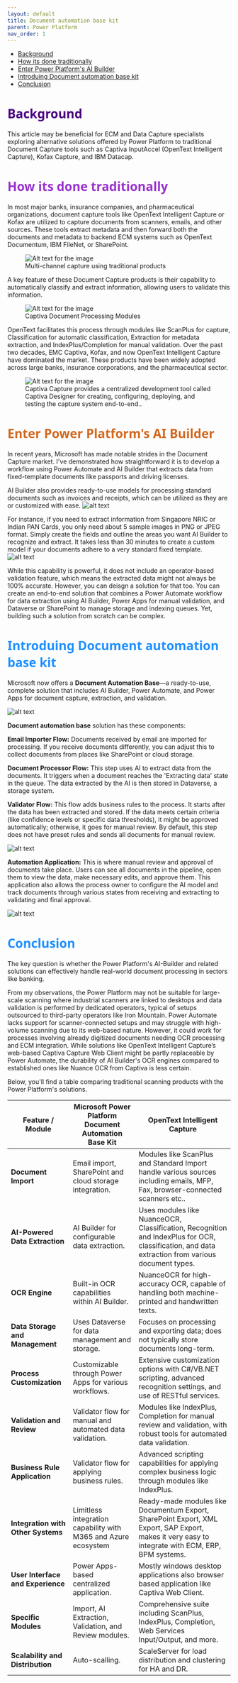 ```yaml
---
layout: default
title: Document automation base kit
parent: Power Platform
nav_order: 1
---
```


- [Background](#background)
- [How its done traditionally](#how-its-done-traditionally)
- [Enter Power Platform's AI Builder](#enter-power-platforms-ai-builder)
- [Introduing Document automation base kit](#introduing-document-automation-base-kit)
- [Conclusion](#conclusion)


# <span style="color: Indigo;Font-family: Segoe UI, sans-serif;">Background</span>
This article may be beneficial for ECM and Data Capture specialists exploring alternative solutions offered by Power Platform to traditional Document Capture tools such as Captiva InputAccel (OpenText Intelligent Capture), Kofax Capture, and IBM Datacap.
# <span style="color: DarkOrchid;Font-family: Segoe UI, sans-serif;">How its done traditionally</span>
In most major banks, insurance companies, and pharmaceutical organizations, document capture tools like OpenText Intelligent Capture or Kofax are utilized to capture documents from scanners, emails, and other sources. These tools extract metadata and then forward both the documents and metadata to backend ECM systems such as OpenText Documentum, IBM FileNet, or SharePoint.

<figure>
  <img src="image-2.png" alt="Alt text for the image">
  <figcaption>Multi-channel capture using traditional products</figcaption>
</figure>

A key feature of these Document Capture products is their capability to automatically classify and extract information, allowing users to validate this information.
<figure>
  <img src="image-3.png" alt="Alt text for the image">
  <figcaption>Captiva Document Processing Modules</figcaption>
</figure>
OpenText facilitates this process through modules like ScanPlus for capture, Classification for automatic classification, Extraction for metadata extraction, and IndexPlus/Completion for manual validation.
Over the past two decades, EMC Captiva, Kofax, and now OpenText Intelligent Capture have dominated the market. These products have been widely adopted across large banks, insurance corporations, and the pharmaceutical sector.
<figure>
  <img src="image-1.png" alt="Alt text for the image">
  <figcaption>Captiva Capture provides a centralized development tool called Captiva Designer for creating,
configuring, deploying, and testing the capture system end-to-end..</figcaption>
</figure>

# <span style="color: Chocolate;Font-family: Segoe UI, sans-serif;">Enter Power Platform's AI Builder</span>
In recent years, Microsoft has made notable strides in the Document Capture market. I've demonstrated how straightforward it is to develop a workflow using Power Automate and AI Builder that extracts data from fixed-template documents like passports and driving licenses.

AI Builder also provides ready-to-use models for processing standard documents such as invoices and receipts, which can be utilized as they are or customized with ease.
![alt text](image.png)

For instance, if you need to extract information from Singapore NRIC or Indian PAN Cards, you only need about 5 sample images in PNG or JPEG format. Simply create the fields and outline the areas you want AI Builder to recognize and extract. It takes less than 30 minutes to create a custom model if your documents adhere to a very standard fixed template.
![alt text](image-8.png)

While this capability is powerful, it does not include an operator-based validation feature, which means the extracted data might not always be 100% accurate.
However, you can deisgn a solution for that too. You can create an end-to-end solution that combines a Power Automate workflow for data extraction using AI Builder, Power Apps for manual validation, and Dataverse or SharePoint to manage storage and indexing queues. Yet, building such a solution from scratch can be complex.

# <span style="color: DodgerBlue;Font-family: Segoe UI, sans-serif;">Introduing Document automation base kit</span>

Microsoft now offers a **Document Automation Base**—a ready-to-use, complete solution that includes AI Builder, Power Automate, and Power Apps for document capture, extraction, and validation.

![alt text](image-7.png)

**Document automation base** solution has these components:

**Email Importer Flow:** 
Documents received by email are imported for processing. If you receive documents differently, you can adjust this to collect documents from places like SharePoint or cloud storage.

**Document Processor Flow:** 
This step uses AI to extract data from the documents. It triggers when a document reaches the 'Extracting data' state in the queue. The data extracted by the AI is then stored in Dataverse, a storage system.

**Validator Flow:** 
This flow adds business rules to the process. It starts after the data has been extracted and stored. If the data meets certain criteria (like confidence levels or specific data thresholds), it might be approved automatically; otherwise, it goes for manual review. By default, this step does not have preset rules and sends all documents for manual review.

![alt text](image-5.png)

**Automation Application:** 
This is where manual review and approval of documents take place. Users can see all documents in the pipeline, open them to view the data, make necessary edits, and approve them. This application also allows the process owner to configure the AI model and track documents through various states from receiving and extracting to validating and final approval.

![alt text](image-6.png)

# <span style="color: DodgerBlue;Font-family: Segoe UI, sans-serif;">Conclusion</span>
The key question is whether the Power Platform's AI-Builder and related solutions can effectively handle real-world document processing in sectors like banking.

From my observations, the Power Platform may not be suitable for large-scale scanning where industrial scanners are linked to desktops and data validation is performed by dedicated operators, typical of setups outsourced to third-party operators like Iron Mountain. Power Automate lacks support for scanner-connected setups and may struggle with high-volume scanning due to its web-based nature. However, it could work for processes involving already digitized documents needing OCR processing and ECM integration. While solutions like OpenText Intelligent Capture’s web-based Captiva Capture Web Client might be partly replaceable by Power Automate, the durability of AI Builder's OCR engines compared to established ones like Nuance OCR from Captiva is less certain.

Below, you'll find a table comparing traditional scanning products with the Power Platform's solutions.

| Feature / Module                        | Microsoft Power Platform Document Automation Base Kit    | OpenText Intelligent Capture   |
|-----------------------------------------|----------------------------------------------------------|--------------------------------|
| **Document Import**                     | Email import, SharePoint and cloud storage integration.  | Modules like ScanPlus and Standard Import handle various sources including emails, MFP, Fax, browser-connected scanners etc.. |
| **AI-Powered Data Extraction**          | AI Builder for configurable data extraction.             | Uses modules like NuanceOCR, Classification, Recognition and IndexPlus for OCR, classification, and data extraction from various document types. |
| **OCR Engine**                          | Built-in OCR capabilities within AI Builder.             | NuanceOCR for high-accuracy OCR, capable of handling both machine-printed and handwritten texts. |
| **Data Storage and Management**         | Uses Dataverse for data management and storage.          | Focuses on processing and exporting data; does not typically store documents long-term. |
| **Process Customization**               | Customizable through Power Apps for various workflows.   | Extensive customization options with C#/VB.NET scripting, advanced recognition settings, and use of RESTful services. |
| **Validation and Review**               | Validator flow for manual and automated data validation. | Modules like IndexPlus, Completion for manual review and validation, with robust tools for automated data validation. |
| **Business Rule Application**           | Validator flow for applying business rules.             | Advanced scripting capabilities for applying complex business logic through modules like IndexPlus. |
| **Integration with Other Systems**      | Limitless integration capability with M365 and Azure ecosystem            | Ready-made modules like Documentum Export, SharePoint Export, XML Export, SAP Export, makes it very easy to integrate with ECM, ERP, BPM systems. |
| **User Interface and Experience**       | Power Apps-based centralized application.                | Mostly windows desktop applications also browser based application like Captiva Web  Client. |
| **Specific Modules**                    | Import, AI Extraction, Validation, and Review modules.   | Comprehensive suite including ScanPlus, IndexPlus, Completion, Web Services Input/Output, and more. |
| **Scalability and Distribution**        | Auto-scalling. | ScaleServer for load distribution and clustering for HA and DR. |